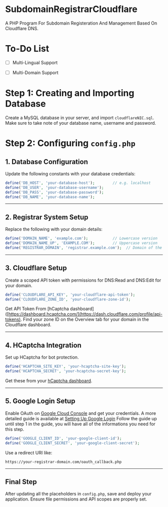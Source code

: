 # SubdomainRegistrarCloudflare
A PHP Program For Subdomain Registeration And Management Based On Cloudflare DNS.

# To-Do List

- [ ] Multi-Lingual Support
- [ ] Multi-Domain Support


# Step 1: Creating and Importing Database
Create a MySQL database in your server, and import `cloudflareNIC.sql`. Make sure to take note of your database name, username and password.

# Step 2: Configuring `config.php`

## 1. Database Configuration

Update the following constants with your database credentials:

```php
define('DB_HOST', 'your-database-host');        // e.g. localhost
define('DB_USER', 'your-database-username');
define('DB_PASS', 'your-database-password');
define('DB_NAME', 'your-database-name');
```

---

## 2. Registrar System Setup

Replace the following with your domain details:

```php
define('DOMAIN_NAME', 'example.com');           // Lowercase version
define('DOMAIN_NAME_UP', 'EXAMPLE.COM');        // Uppercase version
define('REGISTRAR_DOMAIN', 'registrar.example.com');  // Domain of the registrar system
```

---

## 3. Cloudflare Setup

Create a scoped API token with permissions for DNS:Read and DNS:Edit for your domain.

```php
define('CLOUDFLARE_API_KEY', 'your-cloudflare-api-token');
define('CLOUDFLARE_ZONE_ID', 'your-cloudflare-zone-id');
```
Get API Token From [hCaptcha dashboard]([https://dashboard.hcaptcha.com/](https://dash.cloudflare.com/profile/api-tokens).
Find your zone ID on the Overview tab for your domain in the Cloudflare dashboard.

---

## 4. HCaptcha Integration

Set up HCaptcha for bot protection.

```php
define('HCAPTCHA_SITE_KEY', 'your-hcaptcha-site-key');
define('HCAPTCHA_SECRET', 'your-hcaptcha-secret-key');
```

Get these from your [hCaptcha dashboard](https://dashboard.hcaptcha.com/).

---

## 5. Google Login Setup

Enable OAuth on [Google Cloud Console](https://console.cloud.google.com/) and get your credentials.
A more detailed guide is available at [Setting Up Google Login]([https://console.cloud.google.com/](https://documentation.commerce7.com/how-do-i-setup-google-login))
Follow the guide up until step 1 in the guide, you will have all of the informations you need for this step.

```php
define('GOOGLE_CLIENT_ID', 'your-google-client-id');
define('GOOGLE_CLIENT_SECRET', 'your-google-client-secret');
```

Use a redirect URI like:
```
https://your-registrar-domain.com/oauth_callback.php
```

---

## Final Step

After updating all the placeholders in `config.php`, save and deploy your application. Ensure file permissions and API scopes are properly set.





